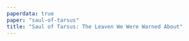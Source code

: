 ```yaml
---
paperdata: true
paper: "saul-of-tarsus"
title: "Saul of Tarsus: The Leaven We Were Warned About"
---
```


